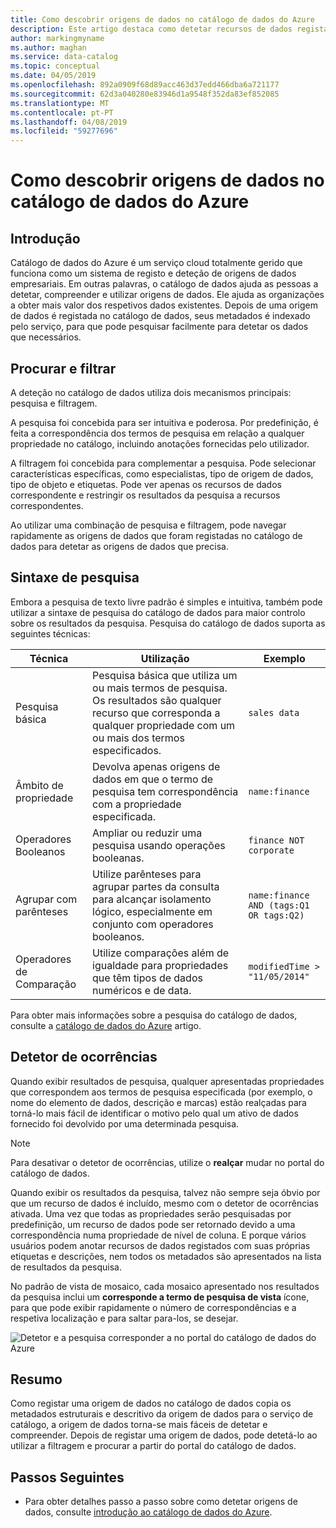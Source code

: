 ```yaml
---
title: Como descobrir origens de dados no catálogo de dados do Azure
description: Este artigo destaca como detetar recursos de dados registados no catálogo de dados do Azure, incluindo a pesquisa e filtragem e utilizando as capacidades de realce acessos do portal do catálogo de dados do Azure.
author: markingmyname
ms.author: maghan
ms.service: data-catalog
ms.topic: conceptual
ms.date: 04/05/2019
ms.openlocfilehash: 892a0909f68d89acc463d37edd466dba6a721177
ms.sourcegitcommit: 62d3a040280e83946d1a9548f352da83ef852085
ms.translationtype: MT
ms.contentlocale: pt-PT
ms.lasthandoff: 04/08/2019
ms.locfileid: "59277696"
---
```

# <a name="how-to-discover-data-sources-in-azure-data-catalog"></a>Como descobrir origens de dados no catálogo de dados do Azure

## <a name="introduction"></a>Introdução

Catálogo de dados do Azure é um serviço cloud totalmente gerido que funciona como um sistema de registo e deteção de origens de dados empresariais. Em outras palavras, o catálogo de dados ajuda as pessoas a detetar, compreender e utilizar origens de dados. Ele ajuda as organizações a obter mais valor dos respetivos dados existentes. Depois de uma origem de dados é registada no catálogo de dados, seus metadados é indexado pelo serviço, para que pode pesquisar facilmente para detetar os dados que necessários.

## <a name="searching-and-filtering"></a>Procurar e filtrar

A deteção no catálogo de dados utiliza dois mecanismos principais: pesquisa e filtragem.

A pesquisa foi concebida para ser intuitiva e poderosa. Por predefinição, é feita a correspondência dos termos de pesquisa em relação a qualquer propriedade no catálogo, incluindo anotações fornecidas pelo utilizador.

A filtragem foi concebida para complementar a pesquisa. Pode selecionar características específicas, como especialistas, tipo de origem de dados, tipo de objeto e etiquetas. Pode ver apenas os recursos de dados correspondente e restringir os resultados da pesquisa a recursos correspondentes.

Ao utilizar uma combinação de pesquisa e filtragem, pode navegar rapidamente as origens de dados que foram registadas no catálogo de dados para detetar as origens de dados que precisa.

## <a name="search-syntax"></a>Sintaxe de pesquisa

Embora a pesquisa de texto livre padrão é simples e intuitiva, também pode utilizar a sintaxe de pesquisa do catálogo de dados para maior controlo sobre os resultados da pesquisa. Pesquisa do catálogo de dados suporta as seguintes técnicas:

| Técnica | Utilização | Exemplo |
| --- | --- | --- |
| Pesquisa básica |Pesquisa básica que utiliza um ou mais termos de pesquisa. Os resultados são qualquer recurso que corresponda a qualquer propriedade com um ou mais dos termos especificados. |`sales data` |
| Âmbito de propriedade |Devolva apenas origens de dados em que o termo de pesquisa tem correspondência com a propriedade especificada. |`name:finance` |
| Operadores Booleanos |Ampliar ou reduzir uma pesquisa usando operações booleanas. |`finance NOT corporate` |
| Agrupar com parênteses |Utilize parênteses para agrupar partes da consulta para alcançar isolamento lógico, especialmente em conjunto com operadores booleanos. |`name:finance AND (tags:Q1 OR tags:Q2)` |
| Operadores de Comparação |Utilize comparações além de igualdade para propriedades que têm tipos de dados numéricos e de data. |`modifiedTime > "11/05/2014"` |

Para obter mais informações sobre a pesquisa do catálogo de dados, consulte a [catálogo de dados do Azure](/rest/api/datacatalog/#search-syntax-reference) artigo.

## <a name="hit-highlighting"></a>Detetor de ocorrências

Quando exibir resultados de pesquisa, qualquer apresentadas propriedades que correspondem aos termos de pesquisa especificada (por exemplo, o nome do elemento de dados, descrição e marcas) estão realçadas para torná-lo mais fácil de identificar o motivo pelo qual um ativo de dados fornecido foi devolvido por uma determinada pesquisa.

> [!NOTE]
> Para desativar o detetor de ocorrências, utilize o **realçar** mudar no portal do catálogo de dados.

Quando exibir os resultados da pesquisa, talvez não sempre seja óbvio por que um recurso de dados é incluído, mesmo com o detetor de ocorrências ativada. Uma vez que todas as propriedades serão pesquisadas por predefinição, um recurso de dados pode ser retornado devido a uma correspondência numa propriedade de nível de coluna. E porque vários usuários podem anotar recursos de dados registados com suas próprias etiquetas e descrições, nem todos os metadados são apresentados na lista de resultados da pesquisa.

No padrão de vista de mosaico, cada mosaico apresentado nos resultados da pesquisa inclui um **corresponde a termo de pesquisa de vista** ícone, para que pode exibir rapidamente o número de correspondências e a respetiva localização e para saltar para-los, se desejar.

 ![Detetor e a pesquisa corresponder a no portal do catálogo de dados do Azure](./media/data-catalog-how-to-discover/search-matches.png)

## <a name="summary"></a>Resumo

Como registar uma origem de dados no catálogo de dados copia os metadados estruturais e descritivo da origem de dados para o serviço de catálogo, a origem de dados torna-se mais fáceis de detetar e compreender. Depois de registar uma origem de dados, pode detetá-lo ao utilizar a filtragem e procurar a partir do portal do catálogo de dados.

## <a name="next-steps"></a>Passos Seguintes

* Para obter detalhes passo a passo sobre como detetar origens de dados, consulte [introdução ao catálogo de dados do Azure](data-catalog-get-started.md).
